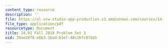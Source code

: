 ```yaml
---
content_type: resource
description: ''
file: https://ol-ocw-studio-app-production.s3.amazonaws.com/courses/14-01-principles-of-microeconomics-fall-2018/39ae28f8e6b31badb1ef40c1bfc07da5_MIT14_01F18_pset3.pdf
file_type: application/pdf
resourcetype: Document
title: 14.01 Fall 2018 Problem Set 3
uid: 39ae28f8-e6b3-1bad-b1ef-40c1bfc07da5
---
```

